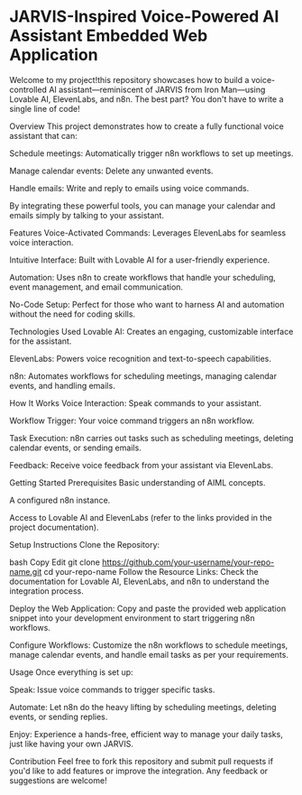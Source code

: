 # JARVIS-Inspired Voice-Powered AI Assistant Embedded Web Application

Welcome to my project!this repository showcases how to build a voice-controlled AI assistant—reminiscent of JARVIS from Iron Man—using Lovable AI, ElevenLabs, and n8n. The best part? You don't have to write a single line of code!

Overview
This project demonstrates how to create a fully functional voice assistant that can:

Schedule meetings: Automatically trigger n8n workflows to set up meetings.

Manage calendar events: Delete any unwanted events.

Handle emails: Write and reply to emails using voice commands.

By integrating these powerful tools, you can manage your calendar and emails simply by talking to your assistant.

Features
Voice-Activated Commands: Leverages ElevenLabs for seamless voice interaction.

Intuitive Interface: Built with Lovable AI for a user-friendly experience.

Automation: Uses n8n to create workflows that handle your scheduling, event management, and email communication.

No-Code Setup: Perfect for those who want to harness AI and automation without the need for coding skills.

Technologies Used
Lovable AI: Creates an engaging, customizable interface for the assistant.

ElevenLabs: Powers voice recognition and text-to-speech capabilities.

n8n: Automates workflows for scheduling meetings, managing calendar events, and handling emails.

How It Works
Voice Interaction: Speak commands to your assistant.

Workflow Trigger: Your voice command triggers an n8n workflow.

Task Execution: n8n carries out tasks such as scheduling meetings, deleting calendar events, or sending emails.

Feedback: Receive voice feedback from your assistant via ElevenLabs.

Getting Started
Prerequisites
Basic understanding of AIML concepts.

A configured n8n instance.

Access to Lovable AI and ElevenLabs (refer to the links provided in the project documentation).

Setup Instructions
Clone the Repository:

bash
Copy
Edit
git clone https://github.com/your-username/your-repo-name.git
cd your-repo-name
Follow the Resource Links:
Check the documentation for Lovable AI, ElevenLabs, and n8n to understand the integration process.

Deploy the Web Application:
Copy and paste the provided web application snippet into your development environment to start triggering n8n workflows.

Configure Workflows:
Customize the n8n workflows to schedule meetings, manage calendar events, and handle email tasks as per your requirements.

Usage
Once everything is set up:

Speak: Issue voice commands to trigger specific tasks.

Automate: Let n8n do the heavy lifting by scheduling meetings, deleting events, or sending replies.

Enjoy: Experience a hands-free, efficient way to manage your daily tasks, just like having your own JARVIS.

Contribution
Feel free to fork this repository and submit pull requests if you'd like to add features or improve the integration. Any feedback or suggestions are welcome!
